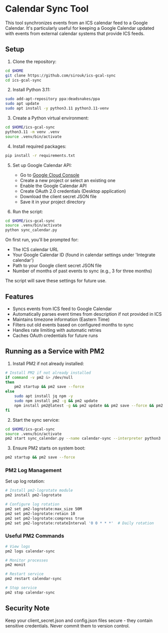 # Calendar Sync Tool

This tool synchronizes events from an ICS calendar feed to a Google Calendar. It's particularly useful for keeping a Google Calendar updated with events from external calendar systems that provide ICS feeds.

## Setup

1. Clone the repository:

```bash
cd $HOME
git clone https://github.com/sirouk/ics-gcal-sync
cd ics-gcal-sync
```

2. Install Python 3.11:

```bash
sudo add-apt-repository ppa:deadsnakes/ppa
sudo apt update
sudo apt install -y python3.11 python3.11-venv
```

3. Create a Python virtual environment:

```bash
cd $HOME/ics-gcal-sync
python3.11 -m venv .venv
source .venv/bin/activate
```

4. Install required packages:

```bash
pip install -r requirements.txt
```

5. Set up Google Calendar API:
   - Go to [Google Cloud Console](https://console.cloud.google.com)
   - Create a new project or select an existing one
   - Enable the Google Calendar API
   - Create OAuth 2.0 credentials (Desktop application)
   - Download the client secret JSON file
   - Save it in your project directory

6. Run the script:

```bash
cd $HOME/ics-gcal-sync
source .venv/bin/activate
python sync_calendar.py
```

On first run, you'll be prompted for:
- The ICS calendar URL
- Your Google Calendar ID (found in calendar settings under 'Integrate calendar')
- Path to your Google client secret JSON file
- Number of months of past events to sync (e.g., 3 for three months)

The script will save these settings for future use.

## Features

- Syncs events from ICS feed to Google Calendar
- Automatically parses event times from description if not provided in ICS
- Maintains timezone information (Eastern Time)
- Filters out old events based on configured months to sync
- Handles rate limiting with automatic retries
- Caches OAuth credentials for future runs

## Running as a Service with PM2

1. Install PM2 if not already installed:

```bash
# Install PM2 if not already installed
if command -v pm2 &> /dev/null
then
    pm2 startup && pm2 save --force
else
    sudo apt install jq npm -y
    sudo npm install pm2 -g && pm2 update
    npm install pm2@latest -g && pm2 update && pm2 save --force && pm2 startup && pm2 save
fi
```

2. Start the sync service:

```bash
cd $HOME/ics-gcal-sync
source .venv/bin/activate
pm2 start sync_calendar.py --name calendar-sync --interpreter python3
```

3. Ensure PM2 starts on system boot:

```bash
pm2 startup && pm2 save --force
```

### PM2 Log Management

Set up log rotation:

```bash
# Install pm2-logrotate module
pm2 install pm2-logrotate

# Configure log rotation
pm2 set pm2-logrotate:max_size 50M
pm2 set pm2-logrotate:retain 10
pm2 set pm2-logrotate:compress true
pm2 set pm2-logrotate:rotateInterval '0 0 * * *'  # Daily rotation
```

### Useful PM2 Commands

```bash
# View logs
pm2 logs calendar-sync

# Monitor processes
pm2 monit

# Restart service
pm2 restart calendar-sync

# Stop service
pm2 stop calendar-sync
```

## Security Note

Keep your client_secret.json and config.json files secure - they contain sensitive credentials. Never commit them to version control.